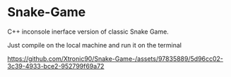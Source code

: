 # Snake-Game
C++ inconsole inerface version of classic Snake Game.

Just compile on the local machine and run it on the terminal


https://github.com/Xtronic90/Snake-Game-/assets/97835889/5d96cc02-3c39-4933-bce2-952799f69a72

